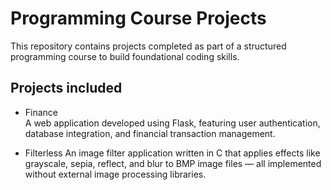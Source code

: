 # Programming Course Projects

This repository contains projects completed as part of a structured programming course to build foundational coding skills.

## Projects included

- Finance  
  A web application developed using Flask, featuring user authentication, database integration, and financial transaction management.

- Filterless
  An image filter application written in C that applies effects like grayscale, sepia, reflect, and blur to BMP image files — all implemented without external image processing libraries.

<!-- More projects will be added soon -->
